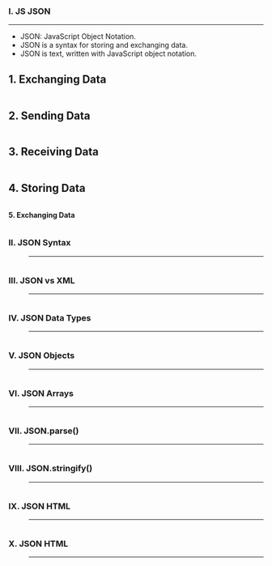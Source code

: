 ### I. JS JSON
---

- JSON: JavaScript Object Notation.
- JSON is a syntax for storing and exchanging data.
- JSON is text, written with JavaScript object notation.

**1. Exchanging Data**
---
```javascript

```

**2. Sending Data**
---
```javascript

```

**3. Receiving Data**
---
```javascript

```

**4. Storing Data**
---
```javascript

```

**5. Exchanging Data**

```javascript

```

### II. JSON Syntax

>****
```javascript

```

### III. JSON vs XML
>****
```javascript

```

### IV. JSON Data Types
>****
```javascript

```

### V. JSON Objects
>****
```javascript

```

### VI. JSON Arrays
>****
```javascript

```

### VII. JSON.parse()
>****
```javascript

```

### VIII. JSON.stringify()
>****
```javascript

```

### IX. JSON HTML
>****
```javascript

```

### X. JSON HTML
>****
```javascript

```
